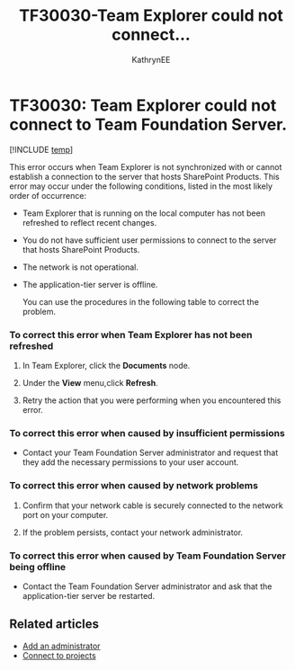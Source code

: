 ﻿---
title: TF30030-Team Explorer could not connect...
titleSuffix: Azure DevOps & TFS
description: Occurs when Team Explorer is not synchronized with or cannot establish a connection to the server that hosts SharePoint Products.
ms.technology: devops-agile
ms.manager: mijacobsf-718f-4dc0-b77a-6c596c9fff1d
ms.author: kaelli
author: KathrynEE
ms.topic: Troubleshooting
ms.date: 02/22/2017
---

# TF30030: Team Explorer could not connect to Team Foundation Server.

[!INCLUDE [temp](../../includes/version-vsts-tfs-all-versions.md)]

This error occurs when Team Explorer is not synchronized with or cannot establish a connection to the server that hosts SharePoint Products. This error may occur under the following conditions, listed in the most likely order of occurrence:

- Team Explorer that is running on the local computer has not been refreshed to reflect recent changes.

- You do not have sufficient user permissions to connect to the server that hosts SharePoint Products.

- The network is not operational.

- The application-tier server is offline.

  You can use the procedures in the following table to correct the problem.

### To correct this error when Team Explorer has not been refreshed

1.  In Team Explorer, click the **Documents** node.

2.  Under the **View** menu,click **Refresh**.

3.  Retry the action that you were performing when you encountered this error.

### To correct this error when caused by insufficient permissions

- Contact your Team Foundation Server administrator and request that they add the necessary permissions to your user account.

### To correct this error when caused by network problems

1.  Confirm that your network cable is securely connected to the network port on your computer.

2.  If the problem persists, contact your network administrator.

### To correct this error when caused by Team Foundation Server being offline

- Contact the Team Foundation Server administrator and ask that the application-tier server be restarted.

## Related articles

- [Add an administrator](../../organizations/security/set-project-collection-level-permissions.md)
- [Connect to projects](../../organizations/projects/connect-to-projects.md)
